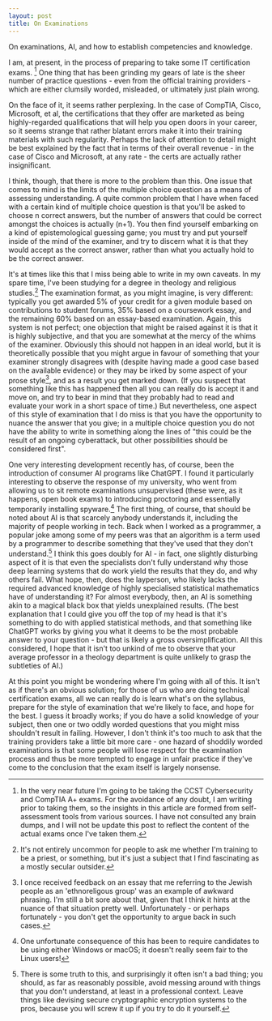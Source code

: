 ```yaml
---
layout: post
title: On Examinations
---
```


<div class="message">
    On examinations, AI, and how to establish competencies and knowledge.
</div>

I am, at present, in the process of preparing to take some IT certification exams. [^1] One thing that has been grinding my gears of late is the sheer number of practice questions - even from the official training providers - which are either clumsily worded, misleaded, or ultimately just plain wrong. 

On the face of it, it seems rather perplexing. In the case of CompTIA, Cisco, Microsoft, et al, the certifications that they offer are marketed as being highly-regarded qualifications that will help you open doors in your career, so it seems strange that rather blatant errors make it into their training materials with such regularity. Perhaps the lack of attention to detail might be best explained by the fact that in terms of their overall revenue - in the case of Cisco and Microsoft, at any rate - the certs are actually rather insignificant.

I think, though, that there is more to the problem than this. One issue that comes to mind is the limits of the multiple choice question as a means of assessing understanding. A quite common problem that I have when faced with a certain kind of multiple choice question is that you'll be asked to choose n correct answers, but the number of answers that could be correct amongst the choices is actually (n+1). You then find yourself embarking on a kind of epistemological guessing game; you must try and put yourself inside of the mind of the examiner, and try to discern what it is that they would accept as the correct answer, rather than what you actually hold to be the correct answer.

It's at times like this that I miss being able to write in my own caveats. In my spare time, I've been studying for a degree in theology and religious studies.[^2] The examination format, as you might imagine, is very different: typically you get awarded 5% of your credit for a given module based on contributions to student forums, 35% based on a coursework essay, and the remaining 60% based on an essay-based examination. Again, this system is not perfect; one objection that might be raised against it is that it is highly subjective, and that you are somewhat at the mercy of the whims of the examiner. Obviously this should not happen in an ideal world, but it is theoretically possible that you might argue in favour of something that your examiner strongly disagrees with (despite having made a good case based on the available evidence) or they may be irked by some aspect of your prose style[^3], and as a result you get marked down. (If you suspect that something like this has happened then all you can really do is accept it and move on, and try to bear in mind that they probably had to read and evaluate your work in a short space of time.) But nevertheless, one aspect of this style of examination that I do miss is that you have the opportunity to nuance the answer that you give; in a multiple choice question you do not have the ability to write in something along the lines of "this could be the result of an ongoing cyberattack, but other possibilities should be considered first".

One very interesting development recently has, of course, been the introduction of consumer AI programs like ChatGPT. I found it particularly interesting to observe the response of my university, who went from allowing us to sit remote examinations unsupervised (these were, as it happens, open book exams) to introducing proctoring and essentially temporarily installing spyware.[^4] The first thing, of course, that should be noted about AI is that scarcely anybody understands it, including the majority of people working in tech. Back when I worked as a programmer, a popular joke among some of my peers was that an algorithm is a term used by a programmer to describe something that they've used that they don't understand.[^5] I think this goes doubly for AI - in fact, one slightly disturbing aspect of it is that even the specialists don't fully understand why those deep learning systems that do work yield the results that they do, and why others fail. What hope, then, does the layperson, who likely lacks the required advanced knowledge of highly specialised statistical mathematics have of understanding it? For almost everybody, then, an AI is something akin to a magical black box that yields unexplained results. (The best explanation that I could give you off the top of my head is that it's something to do with applied statistical methods, and that something like ChatGPT works by giving you what it deems to be the most probable answer to your question - but that is likely a gross oversimplification. All this considered, I hope that it isn't too unkind of me to observe that your average professor in a theology department is quite unlikely to grasp the subtleties of AI.)

At this point you might be wondering where I'm going with all of this. It isn't as if there's an obvious solution; for those of us who are doing technical certification exams, all we can really do is learn what's on the syllabus, prepare for the style of examination that we're likely to face, and hope for the best. I guess it broadly works; if you do have a solid knowledge of your subject, then one or two oddly worded questions that you might miss shouldn't result in failing. However, I don't think it's too much to ask that the training providers take a little bit more care - one hazard of shoddily worded examinations is that some people will lose respect for the examination process and thus be more tempted to engage in unfair practice if they've come to the conclusion that the exam itself is largely nonsense.


[^1]: In the very near future I'm going to be taking the CCST Cybersecurity and CompTIA A+ exams. For the avoidance of any doubt, I am writing prior to taking them, so the insights in this article are formed from self-assessment tools from various sources. I have not consulted any brain dumps, and I will not be update this post to reflect the content of the actual exams once I've taken them.
[^2]: It's not entirely uncommon for people to ask me whether I'm training to be a priest, or something, but it's just a subject that I find fascinating as a mostly secular outsider.
[^3]: I once received feedback on an essay that me referring to the Jewish people as an 'ethnoreligous group' was an example of awkward phrasing. I'm still a bit sore about that, given that I think it hints at the nuance of that situation pretty well. Unfortunately - or perhaps fortunately - you don't get the opportunity to argue back in such cases.
[^4]: One unfortunate consequence of this has been to require candidates to be using either Windows or macOS; it doesn't really seem fair to the Linux users!
[^5]: There is some truth to this, and surprisingly it often isn't a bad thing; you should, as far as reasonably possible, avoid messing around with things that you don't understand, at least in a professional context. Leave things like devising secure cryptographic encryption systems to the pros, because you will screw it up if you try to do it yourself.